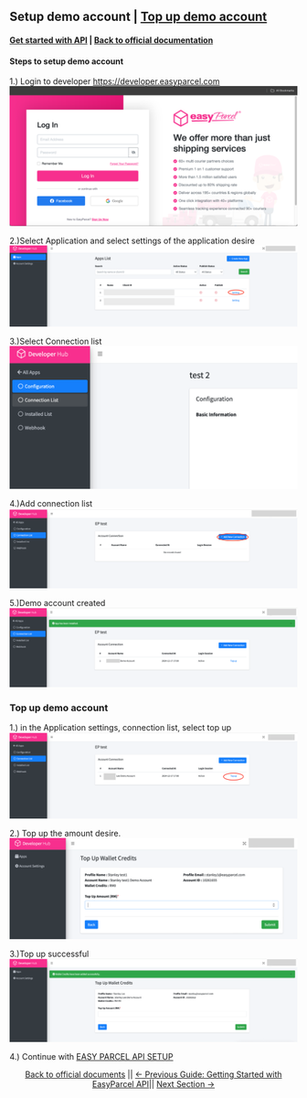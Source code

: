 ## Setup demo account  | [Top up demo account](#Top-up-demo-account)

#### [Get started with API](1.get_started_with_easy_pracel_open_API.md) | [Back to official documentation](../README.md)

#### Steps to setup demo account
1.) Login to developer https://developer.easyparcel.com
![login_page.png](../Pictures/login_page.png)

2.)Select Application and select settings of the application desire
![selectappsettings.png](../Pictures/selectappsettings.png)

3.)Select Connection list
![selectconnectionlist.png](../Pictures/selectconnectionlist.png)

4.)Add connection list
![addconnection.png](../Pictures/addconnection.png)

5.)Demo account created
![AddConnection.png](../Pictures/demo_acc_success.png)

### Top up demo account
1.) in the Application settings, connection list, select top up
![Select_Connectionlisttopup.png](../Pictures/selectconnectionlisttopup.png)

2.) Top up the amount desire.
![TopUp.png](../Pictures/topup.png)

3.)Top up successful
![TopUpSuccess.png](../Pictures/topupsuccess.png)

4.) Continue with [EASY PARCEL API SETUP](get_started_with_easy_parcel_open_API.md)

<div align="center">

[Back to official documents](../README.md) ||
[← Previous Guide: Getting Started with EasyParcel API](Guides/1.get_started_with_easy_pracel_open_API.md)||
[Next Section →](../oauth_authentication.md)

</div>
